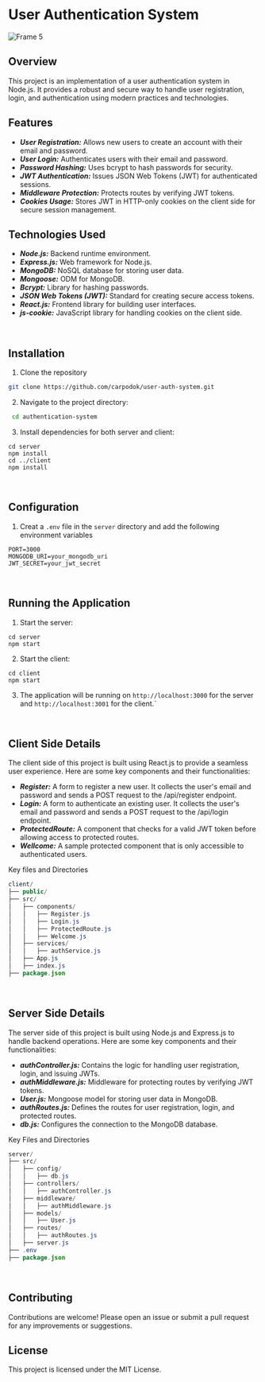 # User Authentication System

![Frame 5](https://github.com/carpodok/user-auth-system/assets/64840495/f600bfee-a5df-4866-939d-d67886c5922d)

## Overview
<p>This project is an implementation of a user authentication system in Node.js. It provides a robust and secure way to handle user registration, login, and authentication using modern practices and technologies.</p>

## Features
- ***User Registration:*** Allows new users to create an account with their email and password.
- ***User Login:*** Authenticates users with their email and password.
- ***Password Hashing:*** Uses bcrypt to hash passwords for security.
- ***JWT Authentication:*** Issues JSON Web Tokens (JWT) for authenticated sessions.
- ***Middleware Protection:*** Protects routes by verifying JWT tokens.
- ***Cookies Usage:*** Stores JWT in HTTP-only cookies on the client side for secure session management.

## Technologies Used

- ***Node.js:*** Backend runtime environment.
- ***Express.js:*** Web framework for Node.js.
- ***MongoDB:*** NoSQL database for storing user data.
- ***Mongoose:*** ODM for MongoDB.
- ***Bcrypt:*** Library for hashing passwords.
- ***JSON Web Tokens (JWT):*** Standard for creating secure access tokens.
- ***React.js:*** Frontend library for building user interfaces.
- ***js-cookie:*** JavaScript library for handling cookies on the client side.

<br>

## Installation
1. Clone the repository

  ```bash
  git clone https://github.com/carpodok/user-auth-system.git
  ```

2. Navigate to the project directory:

 ```bash
  cd authentication-system
  ```
3. Install dependencies for both server and client:

```
cd server
npm install
cd ../client
npm install
```
<br>

## Configuration

1. Creat a `.env` file in the `server` directory and add the following environment variables

```
PORT=3000
MONGODB_URI=your_mongodb_uri
JWT_SECRET=your_jwt_secret
```

<br>

## Running the Application

1. Start the server:

```
cd server
npm start
```

2. Start the client:

```
cd client
npm start
```

3. The application will be running on  `http://localhost:3000` for the server and `http://localhost:3001` for the client.`

<br>

## Client Side Details

   The client side of this project is built using React.js to provide a seamless user experience. Here are some key components and their functionalities:

- ***Register:*** A form to register a new user. It collects the user's email and password and sends a POST request to the /api/register endpoint.
- ***Login:*** A form to authenticate an existing user. It collects the user's email and password and sends a POST request to the /api/login endpoint.
- ***ProtectedRoute:*** A component that checks for a valid JWT token before allowing access to protected routes.
- ***Wellcome:*** A sample protected component that is only accessible to authenticated users.

Key files and Directories

```java
client/
├── public/
├── src/
│   ├── components/
│   │   ├── Register.js
│   │   ├── Login.js
│   │   ├── ProtectedRoute.js
│   │   ├── Welcome.js
│   ├── services/
│   │   ├── authService.js
│   ├── App.js
│   ├── index.js
├── package.json
```

<br>

## Server Side Details
The server side of this project is built using Node.js and Express.js to handle backend operations. Here are some key components and their functionalities:

- ***authController.js:*** Contains the logic for handling user registration, login, and issuing JWTs.
- ***authMiddleware.js:*** Middleware for protecting routes by verifying JWT tokens.
- ***User.js:*** Mongoose model for storing user data in MongoDB.
- ***authRoutes.js:*** Defines the routes for user registration, login, and protected routes.
- ***db.js:*** Configures the connection to the MongoDB database.

Key Files and Directories

```java
server/
├── src/
│   ├── config/
│   │   ├── db.js
│   ├── controllers/
│   │   ├── authController.js
│   ├── middleware/
│   │   ├── authMiddleware.js
│   ├── models/
│   │   ├── User.js
│   ├── routes/
│   │   ├── authRoutes.js
│   ├── server.js
├── .env
├── package.json
```

<br>

## Contributing
Contributions are welcome! Please open an issue or submit a pull request for any improvements or suggestions.


## License
This project is licensed under the MIT License.
